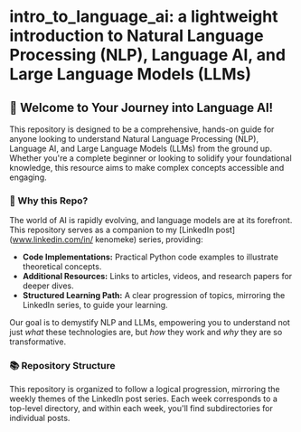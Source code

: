# intro_to_language_ai: a lightweight introduction to Natural Language Processing (NLP), Language AI, and Large Language Models (LLMs)

## 🚀 Welcome to Your Journey into Language AI!

This repository is designed to be a comprehensive, hands-on guide for anyone looking to understand Natural Language Processing (NLP), Language AI, and Large Language Models (LLMs) from the ground up. Whether you're a complete beginner or looking to solidify your foundational knowledge, this resource aims to make complex concepts accessible and engaging.

### 🤔 Why this Repo?

The world of AI is rapidly evolving, and language models are at its forefront. This repository serves as a companion to my [LinkedIn post](www.linkedin.com/in/
kenomeke) series, providing:

* **Code Implementations:** Practical Python code examples to illustrate theoretical concepts.
* **Additional Resources:** Links to articles, videos, and research papers for deeper dives.
* **Structured Learning Path:** A clear progression of topics, mirroring the LinkedIn series, to guide your learning.

Our goal is to demystify NLP and LLMs, empowering you to understand not just *what* these technologies are, but *how* they work and *why* they are so transformative.

### 📚 Repository Structure

This repository is organized to follow a logical progression, mirroring the weekly themes of the LinkedIn post series. Each week corresponds to a top-level directory, and within each week, you'll find subdirectories for individual posts.
